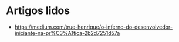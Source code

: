 
# Artigos lidos

* https://medium.com/true-henrique/o-inferno-do-desenvolvedor-iniciante-na-pr%C3%A1tica-2b2d7251d57a

